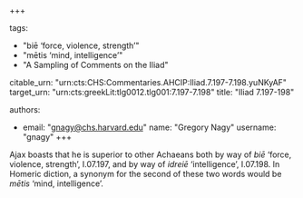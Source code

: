 +++

tags:
- "biē ‘force, violence, strength’"
- "mētis ‘mind, intelligence’"
- "A Sampling of Comments on the Iliad"

citable_urn: "urn:cts:CHS:Commentaries.AHCIP:Iliad.7.197-7.198.yuNKyAF"
target_urn: "urn:cts:greekLit:tlg0012.tlg001:7.197-7.198"
title: "Iliad 7.197-198"

authors:
- email: "gnagy@chs.harvard.edu"
  name: "Gregory Nagy"
  username: "gnagy"
+++

<p>Ajax boasts that he is superior to other Achaeans both by way of <em>biē</em> ‘force, violence, strength’, I.07.197, and by way of <em>idreiē</em> ‘intelligence’, I.07.198. In Homeric diction, a synonym for the second of these two words would be <em>mētis</em> ‘mind, intelligence’.  </p>